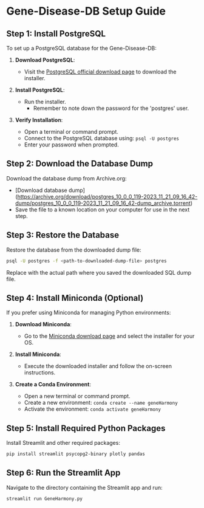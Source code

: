 # Gene-Disease-DB Setup Guide

## Step 1: Install PostgreSQL

To set up a PostgreSQL database for the Gene-Disease-DB:

1. **Download PostgreSQL**:
   - Visit the [PostgreSQL official download page](https://www.postgresql.org/download/) to download the installer.

2. **Install PostgreSQL**:
   - Run the installer.
     - Remember to note down the password for the 'postgres' user.

3. **Verify Installation**:
   - Open a terminal or command prompt.
   - Connect to the PostgreSQL database using: `psql -U postgres`
   - Enter your password when prompted.

## Step 2: Download the Database Dump

Download the database dump from Archive.org:

- [Download database dump] (https://archive.org/download/postgres_10_0_0_119-2023_11_21_09_16_42-dump/postgres_10_0_0_119-2023_11_21_09_16_42-dump_archive.torrent)
- Save the file to a known location on your computer for use in the next step.

## Step 3: Restore the Database

Restore the database from the downloaded dump file:

```bash
psql -U postgres -f <path-to-downloaded-dump-file> postgres
```
Replace <path-to-downloaded-dump-file> with the actual path where you saved the downloaded SQL dump file.

## Step 4: Install Miniconda (Optional)

If you prefer using Miniconda for managing Python environments:

1. **Download Miniconda**:
   - Go to the [Miniconda download page](https://docs.conda.io/en/latest/miniconda.html) and select the installer for your OS.

2. **Install Miniconda**:
   - Execute the downloaded installer and follow the on-screen instructions.

3. **Create a Conda Environment**:
   - Open a new terminal or command prompt.
   - Create a new environment: `conda create --name geneHarmony`
   - Activate the environment: `conda activate geneHarmony`

## Step 5: Install Required Python Packages

Install Streamlit and other required packages:

```bash
pip install streamlit psycopg2-binary plotly pandas
```

## Step 6: Run the Streamlit App

Navigate to the directory containing the Streamlit app and run:

```bash
streamlit run GeneHarmony.py
```
